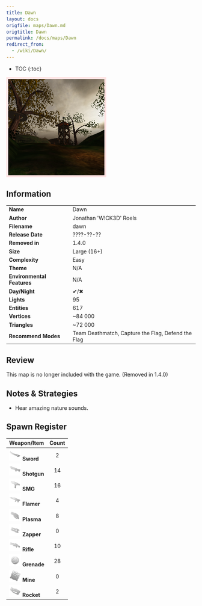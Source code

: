 ```yaml
---
title: Dawn
layout: docs
origfile: maps/Dawn.md
origtitle: Dawn
permalink: /docs/maps/Dawn
redirect_from:
  - /wiki/Dawn/
---
```

* TOC
{:toc}
<img style='border:5px solid #ffe0e0e0' src="../images/maps/dawn.png" width="256px" />

## Information

|                            |                                                     |
|----------------------------|-----------------------------------------------------|
| **Name**                   | Dawn                                                |
| **Author**                 | Jonathan 'W!CK3D' Roels                             |
| **Filename**               | dawn                                                |
| **Release Date**           | ????-??-??                                          |
| **Removed in**             | 1.4.0                                               |
| **Size**                   | Large (16+)                                         |
| **Complexity**             | Easy                                                |
| **Theme**                  | N/A                                                 |
| **Environmental Features** | N/A                                                 |
| **Day/Night**              | ✔/✖                                                 |
| **Lights**                 | 95                                                  |
| **Entities**               | 617                                                 |
| **Vertices**               | ~84 000                                             |
| **Triangles**              | ~72 000                                             |
| **Recommend Modes**        | Team Deathmatch, Capture the Flag, Defend the Flag  |

## Review

This map is no longer included with the game. (Removed in 1.4.0)

## Notes & Strategies

- Hear amazing nature sounds.

## Spawn Register

| Weapon/Item                                                         | Count |
|---------------------------------------------------------------------|:-----:|
| <img src="../images/weapons/sword.png" width="32px"/> **Sword**     |   2   |
| <img src="../images/weapons/shotgun.png" width="32px"/> **Shotgun** |  14   |
| <img src="../images/weapons/smg.png" width="32px"/> **SMG**         |  16   |
| <img src="../images/weapons/flamer.png" width="32px"/> **Flamer**   |   4   |
| <img src="../images/weapons/plasma.png" width="32px"/> **Plasma**   |   8   |
| <img src="../images/weapons/zapper.png" width="32px"/> **Zapper**   |   0   |
| <img src="../images/weapons/rifle.png" width="32px"/> **Rifle**     |  10   |
| <img src="../images/weapons/grenade.png" width="32px"/> **Grenade** |  28   |
| <img src="../images/weapons/mine.png" width="32px"/> **Mine**       |   0   |
| <img src="../images/weapons/rocket.png" width="32px"/> **Rocket**   |   2   |
